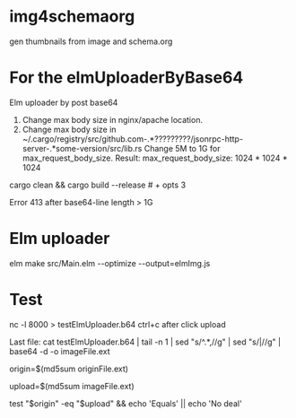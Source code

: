 # img4schemaorg
gen thumbnails from image and schema.org


# For the elmUploaderByBase64
Elm uploader by post base64

1. Change max body size in nginx/apache location.
2. Change max body size in ~/.cargo/registry/src/github.com-.*?????????/jsonrpc-http-server-.*some-version/src/lib.rs
  Change 5M to 1G for max_request_body_size.
  Result:
  max_request_body_size: 1024 * 1024 * 1024

cargo clean && cargo build --release # + opts 3

Error 413 after base64-line length > 1G

# Elm uploader
elm make src/Main.elm --optimize --output=elmImg.js

# Test
nc -l 8000 > testElmUploader.b64
ctrl+c after click upload

Last file:
cat testElmUploader.b64 | tail -n 1 | sed "s/^.*,//g" | sed "s/|//g" | base64 -d -o imageFile.ext

origin=$(md5sum originFile.ext)

upload=$(md5sum imageFile.ext)

test "$origin" -eq "$upload" && echo 'Equals' || echo 'No deal'
